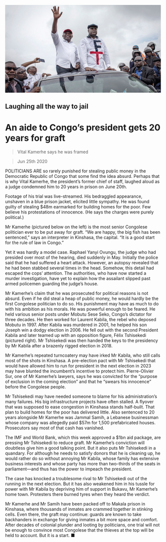 ![](./images/20200627_MAP002_0.jpg)

## Laughing all the way to jail

# An aide to Congo’s president gets 20 years for graft

> Vital Kamerhe says he was framed

> Jun 25th 2020

POLITICIANS ARE so rarely punished for stealing public money in the Democratic Republic of Congo that some find the idea absurd. Perhaps that is why Vital Kamerhe, the president’s former chief of staff, laughed aloud as a judge condemned him to 20 years in prison on June 20th.

Footage of his trial was live-streamed. His bedraggled appearance, unshaven in a blue prison jacket, elicited little sympathy. He was found guilty of stealing $48m earmarked for building homes for the poor. Few believe his protestations of innocence. (He says the charges were purely political.)

Mr Kamerhe (pictured below on the left) is the most senior Congolese politician ever to be put away for graft. “We are happy, the big fish has been sentenced,” says an interpreter in Kinshasa, the capital. “It is a good start for the rule of law in Congo.”

Yet it was hardly a model case. Raphael Yanyi Ovungu, the judge who had presided over most of the hearing, died suddenly in May. Initially the police said that he had suffered a heart attack. However, an autopsy revealed that he had been stabbed several times in the head. Somehow, this detail had escaped the cops’ attention. The authorities, who have now started a murder investigation, have yet to explain how the assailant slipped past armed policemen guarding the judge’s house.

Mr Kamerhe’s claim that he was prosecuted for political reasons is not absurd. Even if he did steal a heap of public money, he would hardly be the first Congolese politician to do so. His punishment may have as much to do with his ambition as his morals. He was powerful enough to be feared. He held various senior posts under Mobutu Sese Seko, Congo’s dictator for three decades. He then worked for Laurent Kabila, the rebel who deposed Mobutu in 1997. After Kabila was murdered in 2001, he helped his son Joseph win a dodgy election in 2006. He fell out with the second President Kabila and later teamed up with an opposition figure, Félix Tshisekedi (pictured right). Mr Tshisekedi was then handed the keys to the presidency by Mr Kabila after a brazenly rigged election in 2018.

Mr Kamerhe’s repeated turncoatery may have irked Mr Kabila, who still calls most of the shots in Kinshasa. A pre-election pact with Mr Tshisekedi that would have allowed him to run for president in the next election in 2023 may have blunted the incumbent’s incentive to protect him. Pierre-Olivier Sur, one of Mr Kamerhe’s lawyers, says he was convicted for the “purpose of exclusion in the coming election” and that he “swears his innocence” before the Congolese people.

Mr Tshisekedi may have needed someone to blame for his administration’s many failures. His big infrastructure projects have often stalled. A flyover that was supposed to ease congestion in Kinshasa stands half-built. That plan to build homes for the poor has delivered little. Also sentenced to 20 years alongside Mr Kamerhe was Jammal Samih, a Lebanese businessman whose company was allegedly paid $57m for 1,500 prefabricated houses. Prosecutors say most of that cash has vanished.

The IMF and World Bank, which this week approved a $1bn aid package, are pressing Mr Tshisekedi to reduce graft. Mr Kamerhe’s conviction will doubtless give him a good talking point. But it also puts Mr Tshisekedi in a quandary. For although he needs to satisfy donors that he is cleaning up, he would rather do so without annoying Mr Kabila, whose family has extensive business interests and whose party has more than two-thirds of the seats in parliament—and thus has the power to impeach the president.

The case has knocked a troublesome rival to Mr Tshisekedi out of the running in the next election. But it has also weakened him in his tussle for power with Mr Kabila by depriving him of support in Bukavu, Mr Kamerhe’s home town. Protesters there burned tyres when they heard the verdict.

Mr Kamerhe and Mr Samih have been packed off to Makala prison in Kinshasa, where thousands of inmates are crammed together in stinking cells. Even there, the graft may continue: guards are known to take backhanders in exchange for giving inmates a bit more space and comfort. After decades of colonial plunder and looting by politicians, one trial will not be enough to convince most Congolese that the thieves at the top will be held to account. But it is a start. ■